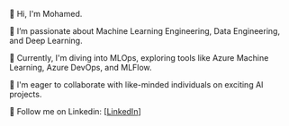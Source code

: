 
👋 Hi, I'm Mohamed.

👀 I’m passionate about Machine Learning Engineering, Data Engineering, and Deep Learning.

🌱 Currently, I'm diving into MLOps, exploring tools like Azure Machine Learning, Azure DevOps, and MLFlow.

👯 I'm eager to collaborate with like-minded individuals on exciting AI projects.

💬 Follow me on Linkedin: [[LinkedIn](https://www.linkedin.com/in/abdelli-mohamed-ammar/)]

<!---
Mohamedabdelli/Mohamedabdelli is a ✨ special ✨ repository because its `README.md` (this file) appears on your GitHub profile.
You can click the Preview link to take a look at your changes.
--->
